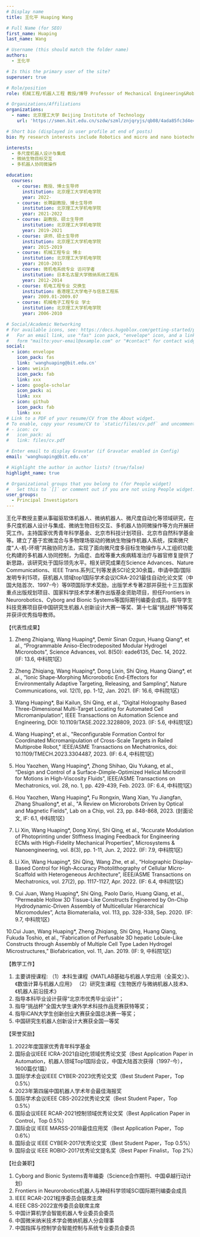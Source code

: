 ```yaml
---
# Display name
title: 王化平 Huaping Wang 

# Full Name (for SEO)
first_name: Huaping
last_name: Wang

# Username (this should match the folder name)
authors:
  - 王化平

# Is this the primary user of the site?
superuser: true

# Role/position
role: 机械工程/机器人工程 教授/博导 Professor of Mechanical Engineering&Robot Engineering

# Organizations/Affiliations
organizations:
  - name: 北京理工大学 Beijing Institute of Technology
    url: 'https://smen.bit.edu.cn/szdw/szml/znjqryjs/qb08/4ada85fc3d4e4ebd8d84480267e36754.htm'

# Short bio (displayed in user profile at end of posts)
bio: My research interests include Robotics and micro and nano biotechnology

interests:
  - 多尺度机器人设计与集成
  - 微纳生物目标交互
  - 多机器人协同微操作

education:
  courses:
    - course: 教授、博士生导师
      institution: 北京理工大学机电学院
      year: 2022-
    - course: 长聘副教授、博士生导师
      institution: 北京理工大学机电学院
      year: 2021-2022
    - course: 副教授、硕士生导师
      institution: 北京理工大学机电学院
      year: 2019-2021
    - course: 讲师、硕士生导师
      institution: 北京理工大学机电学院
      year: 2015-2019
    - course: 机械工程专业 博士
      institution: 北京理工大学机电学院
      year: 2010-2015
    - course: 微机电系统专业 访问学者
      institution: 日本名古屋大学微纳系统工程系
      year: 2012-2014    
    - course: 机电工程专业 交换生
      institution: 香港理工大学电子与信息工程系
      year: 2009.01-2009.07
    - course: 机械电子工程专业 学士
      institution: 北京理工大学机电学院
      year: 2006-2010

# Social/Academic Networking
# For available icons, see: https://docs.hugoblox.com/getting-started/page-builder/#icons
#   For an email link, use "fas" icon pack, "envelope" icon, and a link in the
#   form "mailto:your-email@example.com" or "#contact" for contact widget.
social:
  - icon: envelope
    icon_pack: fas
    link: 'wanghuaping@bit.edu.cn'
  - icon: weixin
    icon_pack: fab
    link: xxx
  - icon: google-scholar
    icon_pack: ai
    link: xxx
  - icon: github
    icon_pack: fab
    link: xxx
# Link to a PDF of your resume/CV from the About widget.
# To enable, copy your resume/CV to `static/files/cv.pdf` and uncomment the lines below.
# - icon: cv
#   icon_pack: ai
#   link: files/cv.pdf

# Enter email to display Gravatar (if Gravatar enabled in Config)
email: 'wanghuaping@bit.edu.cn'

# Highlight the author in author lists? (true/false)
highlight_name: true

# Organizational groups that you belong to (for People widget)
#   Set this to `[]` or comment out if you are not using People widget.
user_groups:
  - Principal Investigators
---
```


王化平教授主要从事磁驱软体机器人、微纳机器人、微尺度自动化等领域研究，在多尺度机器人设计与集成、微纳生物目标交互、多机器人协同微操作等方向开展研究工作。主持国家优秀青年科学基金、北京市科技计划项目、北京市自然科学基金等。建立了基于宏微混合与多物理场驱动的微纳生物操作机器人系统，探索微尺度“人-机-环境”共融协同方法，实现了面向微尺度多目标生物操作与人工组织功能化构建的多机器人协同控制，为癌症、血栓等重大疾病精准治疗与器官修复提供了新思路，该研究处于国际领先水平。相关研究成果在Science Advances、Nature Communications、IEEE Trans.系列汇刊等发表SCI论文30余篇，申请中国/国际发明专利15项，获机器人领域top1国际学术会议ICRA-2021最佳自动化论文奖（中国大陆首次、1997-今）等9项国际学术奖励，出版学术专著2部并获批十三五国家重点出版规划项目、国家科学技术学术著作出版基金资助项目，担任Frontiers in Neurorobotics、Cyborg and Bionic Systems等国际期刊编委会成员。指导学生科技竞赛项目获中国研究生机器人创新设计大赛一等奖、第十七届“挑战杯”特等奖并获评优秀指导教师。

【代表性成果】

1. Zheng Zhiqiang, Wang Huaping*, Demir Sinan Ozgun, Huang Qiang*, et al., “Programmable Aniso-Electrodeposited Modular Hydrogel Microrobots”, Science Advances, vol. 8(50): eade6135, Dec. 14, 2022. (IF: 13.6, 中科院1区)

2. Zheng Zhiqiang, Wang Huaping*, Dong Lixin, Shi Qing, Huang Qiang*, et al., “Ionic Shape-Morphing Microrobotic End-Effectors for Environmentally Adaptive Targeting, Releasing, and Sampling”, Nature Communications, vol. 12(1), pp. 1-12, Jan. 2021. (IF: 16.6, 中科院1区)

3. Wang Huaping*, Bai Kailun, Shi Qing, et al., “Digital Holography Based Three-Dimensional Multi-Target Locating for Automated Cell Micromanipulation”, IEEE Transactions on Automation Science and Engineering, DOI: 10.1109/TASE.2022.3228809, 2023. (IF: 5.6, 中科院1区)

4. Wang Huaping*, et al., "Reconfigurable Formation Control for Coordinated Micromanipulation of Cross-Scale Targets in Railed Multiprobe Robot," IEEE/ASME Transactions on Mechatronics, doi: 10.1109/TMECH.2023.3304487, 2023. (IF: 6.4, 中科院1区)

5. Hou Yaozhen, Wang Huaping*, Zhong Shihao, Qiu Yukang, et al., “Design and Control of a Surface-Dimple-Optimized Helical Microdrill for Motions in High­-Viscosity Fluids”, IEEE/ASME Transactions on Mechatronics, vol. 28, no. 1, pp. 429-439, Feb. 2023. (IF: 6.4, 中科院1区)

6. Hou Yaozhen, Wang Huaping*, Fu Rongxin, Wang Xian, Yu Jiangfan, Zhang Shuailong*, et al., "A Review on Microrobots Driven by Optical and Magnetic Fields", Lab on a Chip, vol. 23, pp. 848-868, 2023. (封面论文, IF: 6.1, 中科院1区)

7. Li Xin, Wang Huaping*, Dong Xinyi, Shi Qing, et al., “Accurate Modulation of Photoprinting under Stiffness Imaging Feedback for Engineering ECMs with High-Fidelity Mechanical Properties”, Microsystems & Nanoengineering, vol. 8(3), pp. 1-11, Jun. 2, 2022. (IF: 7.9, 中科院1区)

8. Li Xin, Wang Huaping*, Shi Qing, Wang Zhe, et al., “Holographic Display-Based Control for High-Accuracy Photolithography of Cellular Micro-Scaffold with Heterogeneous Architecture”, IEEE/ASME Transactions on Mechatronics, vol. 27(2), pp. 1117-1127, Apr. 2022. (IF: 6.4, 中科院1区)

9. Cui Juan, Wang Huaping*, Shi Qing, Paolo Dario, Huang Qiang, et al., “Permeable Hollow 3D Tissue-Like Constructs Engineered by On-Chip Hydrodynamic-Driven Assembly of Multicellular Hierarchical Micromodules”, Acta Biomaterialia, vol. 113, pp. 328-338, Sep. 2020. (IF: 9.7, 中科院1区)

10.Cui Juan, Wang Huaping*, Zheng Zhiqiang, Shi Qing, Huang Qiang, Fukuda Toshio, et al., “Fabrication of Perfusable 3D hepatic Lobule-Like Constructs through Assembly of Multiple Cell Type Laden Hydrogel Microstructures,” Biofabrication, vol. 11, Jan. 2019. (IF: 9, 中科院1区)


【教学工作】

1. 主要讲授课程:
（1）本科生课程《MATLAB基础与机器人学应用（全英文）》、《数值计算与机器人应用》
（2）研究生课程《生物医疗与微纳机器人技术》、《机器人前沿技术》
2. 指导本科毕业设计获得“北京市优秀毕业设计”；
3. 指导“挑战杯”全国大学生课外学术科技作品竞赛获特等奖；
4. 指导iCAN大学生创新创业大赛获全国总决赛一等奖；
5. 中国研究生机器人创新设计大赛获全国一等奖


【荣誉奖励】

1. 2022年度国家优秀青年科学基金
2. 国际会议IEEE ICRA-2021自动化领域优秀论文奖（Best Application Paper in Automation，机器人领域Top1国际会议，中国大陆首次获得（1997-今），1600篇仅1篇）
3. 国际学术会议IEEE CYBER-2023优秀论文奖（Best Student Paper，Top 0.5%）
4. 2023年第四届中国机器人学术年会最佳海报奖
5. 国际学术会议IEEE CBS-2022优秀论文奖（Best Student Paper，Top 0.5%）
6. 国际会议IEEE RCAR-2021控制领域优秀论文奖（Best Application Paper in Control，Top 0.5%）
7. 国际会议 IEEE MARSS-2018最佳应用奖（Best Application Paper，Top 0.6%）
8. 国际会议 IEEE CYBER-2017优秀论文奖（Best Student Paper，Top 0.5%）
9. 国际会议 IEEE ROBIO-2017优秀论文提名奖（Best Paper Finalist，Top 2%）


【社会兼职】

1. Cyborg and Bionic Systems青年编委（Science合作期刊、中国卓越行动计划）
2. Frontiers in Neurorobotics机器人与神经科学领域SCI国际期刊编委会成员
3. IEEE RCAR-2021程序委员会联席主席
4. IEEE CBS-2022宣传委员会联席主席
5. 中国计算机学会智能机器人专业委员会委员
6. 中国微米纳米技术学会微纳机器人分会理事
7. 中国指挥与控制学会智能控制与系统专业委员会委员